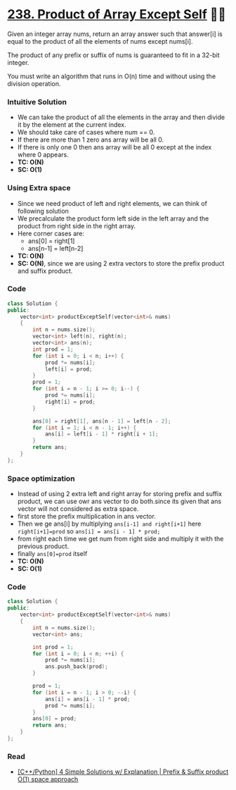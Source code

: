 # [238. Product of Array Except Self](https://leetcode.com/problems/product-of-array-except-self/) 🌟🌟

Given an integer array nums, return an array answer such that answer[i] is equal to the product of all the elements of nums except nums[i].

The product of any prefix or suffix of nums is guaranteed to fit in a 32-bit integer.

You must write an algorithm that runs in O(n) time and without using the division operation.

### Intuitive Solution

-   We can take the product of all the elements in the array and then divide it by the element at the current index.
-   We should take care of cases where num == 0.
-   If there are more than 1 zero ans array will be all 0.
-   If there is only one 0 then ans array will be all 0 except at the index where 0 appears.
-   **TC: O(N)**
-   **SC: O(1)**

### Using Extra space

-   Since we need product of left and right elements, we can think of following solution
-   We precalculate the product form left side in the left array and the product from right side in the right array.
-   Here corner cases are:
    -   ans[0] = right[1]
    -   ans[n-1] = left[n-2]
-   **TC: O(N)**
-   **SC: O(N)**, since we are using 2 extra vectors to store the prefix product and suffix product.

### Code

```cpp
class Solution {
public:
    vector<int> productExceptSelf(vector<int>& nums)
    {
        int n = nums.size();
        vector<int> left(n), right(n);
        vector<int> ans(n);
        int prod = 1;
        for (int i = 0; i < n; i++) {
            prod *= nums[i];
            left[i] = prod;
        }
        prod = 1;
        for (int i = n - 1; i >= 0; i--) {
            prod *= nums[i];
            right[i] = prod;
        }

        ans[0] = right[1], ans[n - 1] = left[n - 2];
        for (int i = 1; i < n - 1; i++) {
            ans[i] = left[i - 1] * right[i + 1];
        }
        return ans;
    }
};
```

### Space optimization

-   Instead of using 2 extra left and right array for storing prefix and suffix product, we can use owr ans vector to do both.since its given that ans vector will not considered as extra space.
-   first store the prefix multiplication in ans vector.
-   Then we ge ans[i] by multiplying `ans[i-1] and right[i+1]` here `right[i+1]=prod` so `ans[i] = ans[i - 1] * prod;`
-   from right each time we get num from right side and multiply it with the previous product.
-   finally `ans[0]=prod` itself
-   **TC: O(N)**
-   **SC: O(1)**

### Code

```cpp
class Solution {
public:
    vector<int> productExceptSelf(vector<int>& nums)
    {
        int n = nums.size();
        vector<int> ans;

        int prod = 1;
        for (int i = 0; i < n; ++i) {
            prod *= nums[i];
            ans.push_back(prod);
        }

        prod = 1;
        for (int i = n - 1; i > 0; --i) {
            ans[i] = ans[i - 1] * prod;
            prod *= nums[i];
        }
        ans[0] = prod;
        return ans;
    }
};
```

### Read

-   [[C++/Python] 4 Simple Solutions w/ Explanation | Prefix & Suffix product O(1) space approach](<https://leetcode.com/problems/product-of-array-except-self/discuss/1597994/C%2B%2B-3-Simple-Solutions-w-Explanation-or-Prefix-and-Suffix-product-O(1)-space-approach>)
